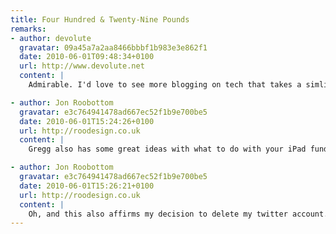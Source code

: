 ```yaml
---
title: Four Hundred & Twenty-Nine Pounds
remarks:
- author: devolute
  gravatar: 09a45a7a2aa8466bbbf1b983e3e862f1
  date: 2010-06-01T09:48:34+0100
  url: http://www.devolute.net
  content: |
    Admirable. I'd love to see more blogging on tech that takes a simliar slant.

- author: Jon Roobottom
  gravatar: e3c764941478ad667ec52f1b9e700be5
  date: 2010-06-01T15:24:26+0100
  url: http://roodesign.co.uk
  content: |
    Gregg also has some great ideas with what to do with your iPad fund. I'm spending my fund on printing for my wedding.

- author: Jon Roobottom
  gravatar: e3c764941478ad667ec52f1b9e700be5
  date: 2010-06-01T15:26:21+0100
  url: http://roodesign.co.uk
  content: |
    Oh, and this also affirms my decision to delete my twitter account.
---
```

